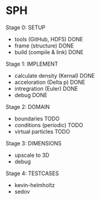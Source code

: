 # SPH 
Stage 0: SETUP
- tools (GitHub, HDF5)          DONE
- frame (structure)             DONE
- build (compile & link)        DONE

Stage 1: IMPLEMENT
- calculate density (Kernal)    DONE
- acceloration (Delta p)        DONE
- intregration (Euler)          DONE
- debug                         DONE

Stage 2: DOMAIN
- boundaries                    TODO
- conditions (periodic)         TODO
- virtual particles             TODO

Stage 3: DIMENSIONS
- upscale to 3D                 
- debug

Stage 4: TESTCASES
- kevin-helmholtz
- sedov
